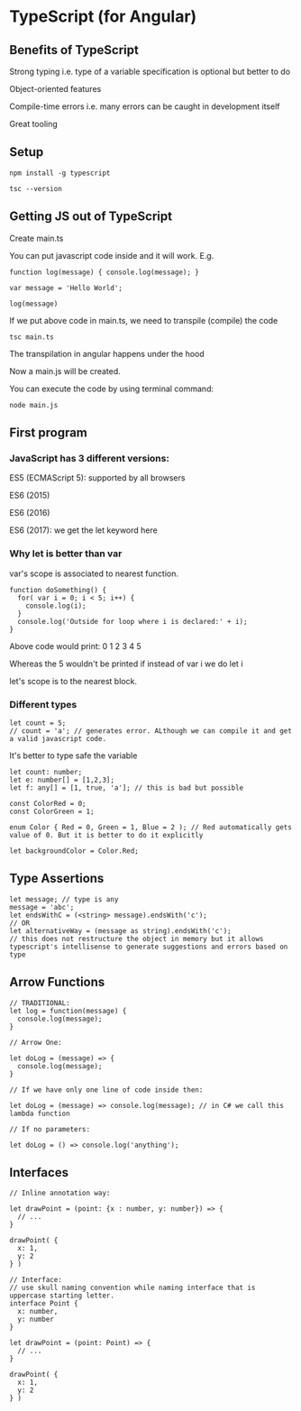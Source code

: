 # TypeScript (for Angular)

## Benefits of TypeScript

Strong typing i.e. type of a variable specification is optional but better to do

Object-oriented features

Compile-time errors i.e. many errors can be caught in development itself

Great tooling 

## Setup 

```
npm install -g typescript

tsc --version
```

## Getting JS out of TypeScript

Create main.ts

You can put javascript code inside and it will work.
E.g.

```
function log(message) { console.log(message); }

var message = 'Hello World';

log(message)

```

If we put above code in main.ts, we need to transpile (compile) the code

```
tsc main.ts
```

The transpilation in angular happens under the hood 

Now a main.js will be created.

You can execute the code by using terminal command:

```
node main.js
```

## First program

### JavaScript has 3 different versions:

ES5 (ECMAScript 5): supported by all browsers

ES6 (2015)

ES6 (2016)

ES6 (2017): we get the let keyword here

### Why let is better than var

var's scope is associated to nearest function.

```
function doSomething() {
  for( var i = 0; i < 5; i++) {
    console.log(i);
  }
  console.log('Outside for loop where i is declared:' + i); 
}
```

Above code would print: 0 1 2 3 4 5

Whereas the 5 wouldn't be printed if instead of var i we do let i

let's scope is to the nearest block.

### Different types

```
let count = 5;
// count = 'a'; // generates error. ALthough we can compile it and get a valid javascript code.
```

It's better to type safe the variable

```
let count: number;
let e: number[] = [1,2,3];
let f: any[] = [1, true, 'a']; // this is bad but possible

const ColorRed = 0;
const ColorGreen = 1;

enum Color { Red = 0, Green = 1, Blue = 2 ); // Red automatically gets value of 0. But it is better to do it explicitly

let backgroundColor = Color.Red;

```

## Type Assertions

```
let message; // type is any
message = 'abc';
let endsWithC = (<string> message).endsWith('c');
// OR
let alternativeWay = (message as string).endsWith('c');
// this does not restructure the object in memory but it allows typescript's intellisense to generate suggestions and errors based on type

```

## Arrow Functions

```
// TRADITIONAL:
let log = function(message) {
  console.log(message);
}

// Arrow One:

let doLog = (message) => {
  console.log(message);
}

// If we have only one line of code inside then:

let doLog = (message) => console.log(message); // in C# we call this lambda function

// If no parameters:

let doLog = () => console.log('anything');

```

## Interfaces

```
// Inline annotation way:

let drawPoint = (point: {x : number, y: number}) => {
  // ...
}

drawPoint( {
  x: 1,
  y: 2
} )

// Interface:
// use skull naming convention while naming interface that is uppercase starting letter.
interface Point {
  x: number,
  y: number
}

let drawPoint = (point: Point) => {
  // ...
}

drawPoint( {
  x: 1,
  y: 2
} )
```


